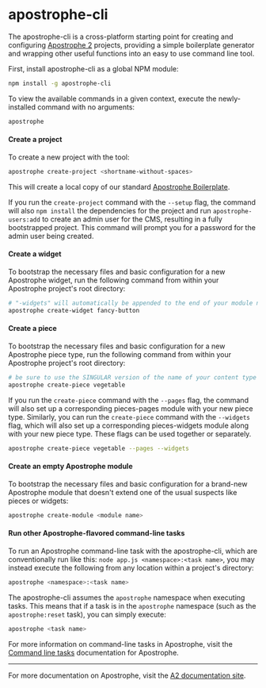 # apostrophe-cli

The apostrophe-cli is a cross-platform starting point for creating and configuring [Apostrophe 2](https://github.com/punkave/apostrophe) projects, providing a simple boilerplate generator and wrapping other useful functions into an easy to use command line tool.

First, install apostrophe-cli as a global NPM module:
```bash
npm install -g apostrophe-cli
```

To view the available commands in a given context, execute the newly-installed command with no arguments:
```bash
apostrophe
```

#### Create a project

To create a new project with the tool:
```bash
apostrophe create-project <shortname-without-spaces>
```

This will create a local copy of our standard [Apostrophe Boilerplate](https://github.com/punkave/apostrophe-boilerplate).

If you run the `create-project` command with the `--setup` flag, the command will also `npm install` the dependencies for the project and run `apostrophe-users:add` to create an admin user for the CMS, resulting in a fully bootstrapped project. This command will prompt you for a password for the admin user being created.

#### Create a widget
To bootstrap the necessary files and basic configuration for a new Apostrophe widget, run the following command from within your Apostrophe project's root directory:
```bash
# "-widgets" will automatically be appended to the end of your module name
apostrophe create-widget fancy-button
```

#### Create a piece
To bootstrap the necessary files and basic configuration for a new Apostrophe piece type, run the following command from within your Apostrophe project's root directory:
```bash
# be sure to use the SINGULAR version of the name of your content type
apostrophe create-piece vegetable
```

If you run the `create-piece` command with the `--pages` flag, the command will also set up a corresponding pieces-pages module with your new piece type. Similarly, you can run the `create-piece` command with the `--widgets` flag, which will also set up a corresponding pieces-widgets module along with your new piece type. These flags can be used together or separately.

```bash
apostrophe create-piece vegetable --pages --widgets
```

#### Create an empty Apostrophe module
To bootstrap the necessary files and basic configuration for a brand-new Apostrophe module that doesn't extend one of the usual suspects like pieces or widgets:
```bash
apostrophe create-module <module name>
```

#### Run other Apostrophe-flavored command-line tasks

To run an Apostrophe command-line task with the apostrophe-cli, which are conventionally run like this: `node app.js <namespace>:<task name>`, you may instead execute the following from any location within a project's directory:
```bash
apostrophe <namespace>:<task name>
```

The apostrophe-cli assumes the `apostrophe` namespace when executing tasks. This means that if a task is in the `apostrophe` namespace (such as the `apostrophe:reset` task), you can simply execute:
```bash
apostrophe <task name>
```

For more information on command-line tasks in Apostrophe, visit the [Command line tasks](http://apostrophecms.com/howtos/tasks.html) documentation for Apostrophe.

---------------

For more documentation on Apostrophe, visit the [A2 documentation site](http://apostrophecms.com).
